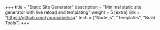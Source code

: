 +++
title = "Static Site Generator"
description = "Minimal static site generator with live reload and templating"
weight = 5
[extra]
link = "https://github.com/yourname/ssg"
tech = ["Node.js", "Templates", "Build Tools"]
+++
